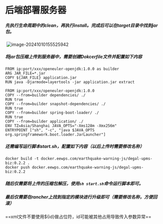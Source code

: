 # 后端部署服务器

##### 		先执行生命周期中的clean，再执行install。完成后可以在target目录中找到jar包。

​									![image-20241010155525942](C:\Users\shadow\AppData\Roaming\Typora\typora-user-images\image-20241010155525942.png)

##### 		将jar包压缩上传到服务器中，需要创建Dokcerfile文件并配置如下内容

```
FROM ip:port/xxx/openeuler-openjdk:1.0.0 as builder
ARG JAR_FILE=*.jar
COPY ${JAR_FILE} application.jar
RUN java -Djarmode=layertools -jar application.jar extract

FROM ip:port/xxx/openeuler-openjdk:1.0.0
COPY --from=builder dependencies/ ./
RUN true
COPY --from=builder snapshot-dependencies/ ./
RUN true
COPY --from=builder spring-boot-loader/ ./
RUN true
COPY --from=builder application/ ./
ENV TZ=Asia/Shanghai JAVA_OPTS="-Xms128m -Xmx256m"
ENTRYPOINT ["sh", "-c", "java $JAVA_OPTS org.springframework.boot.loader.JarLauncher"]
```

##### 		还需编写运行脚本start.sh，配置如下内容（以后上传时需要修改名称）

```
docker build -t docker.eewps.com/earthquake-warning-js/degal-upms-biz:0.2.2 .
docker push docker.eewps.com/earthquake-warning-js/degal-upms-biz:0.2.2
```

##### 		随后仅需要将上传的压缩包解压，使用`sh start.sh`命令运行脚本即可。

##### 		最后仅需要在rancher上找到指定的模块进行升级即可（需要修改名称，方便回滚）







==xml文件不要使用${id}做占位符，id可能被其他占用导致传入参数异常==